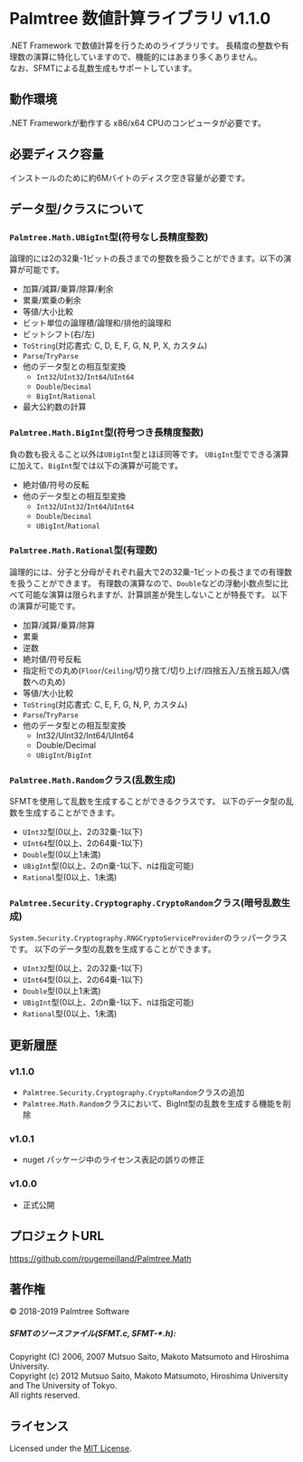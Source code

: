 Palmtree 数値計算ライブラリ v1.1.0
=================================
.NET Framework で数値計算を行うためのライブラリです。
長精度の整数や有理数の演算に特化していますので、機能的にはあまり多くありません。  
なお、SFMTによる乱数生成もサポートしています。
 
動作環境
-------
.NET Frameworkが動作する x86/x64 CPUのコンピュータが必要です。

必要ディスク容量
---------------
インストールのために約6Mバイトのディスク空き容量が必要です。

データ型/クラスについて
---------------------
### `Palmtree.Math.UBigInt`型(符号なし長精度整数) ###
論理的には2の32乗-1ビットの長さまでの整数を扱うことができます。以下の演算が可能です。
* 加算/減算/乗算/除算/剰余
* 累乗/累乗の剰余
* 等値/大小比較
* ビット単位の論理積/論理和/排他的論理和
* ビットシフト(右/左)
* `ToString`(対応書式: C, D, E, F, G, N, P, X, カスタム)
* `Parse`/`TryParse`
* 他のデータ型との相互型変換
  * `Int32`/`UInt32`/`Int64`/`UInt64`
  * `Double`/`Decimal`
  * `BigInt`/`Rational`
* 最大公約数の計算

### `Palmtree.Math.BigInt`型(符号つき長精度整数) ###
負の数も扱えること以外は`UBigInt`型とほぼ同等です。
`UBigInt`型でできる演算に加えて、`BigInt`型では以下の演算が可能です。
* 絶対値/符号の反転
* 他のデータ型との相互型変換
  * `Int32`/`UInt32`/`Int64`/`UInt64`
  * `Double`/`Decimal`
  * `UBigInt`/`Rational`

### `Palmtree.Math.Rational`型(有理数) ###
論理的には、分子と分母がそれぞれ最大で2の32乗-1ビットの長さまでの有理数を扱うことができます。
有理数の演算なので、`Double`などの浮動小数点型に比べて可能な演算は限られますが、計算誤差が発生しないことが特長です。
以下の演算が可能です。
* 加算/減算/乗算/除算
* 累乗
* 逆数
* 絶対値/符号反転
* 指定桁での丸め(`Floor`/`Ceiling`/切り捨て/切り上げ/四捨五入/五捨五超入/偶数への丸め)
* 等値/大小比較
* `ToString`(対応書式: C, E, F, G, N, P, カスタム)
* `Parse`/`TryParse`
* 他のデータ型との相互型変換
  * Int32/UInt32/Int64/UInt64
  * Double/Decimal
  * `UBigInt`/`BigInt`

### `Palmtree.Math.Random`クラス(乱数生成) ###
SFMTを使用して乱数を生成することができるクラスです。
以下のデータ型の乱数を生成することができます。
* `UInt32`型(0以上、2の32乗-1以下)
* `UInt64`型(0以上、2の64乗-1以下)
* `Double`型(0以上1未満)
* `UBigInt`型(0以上、2のn乗-1以下、nは指定可能)
* `Rational`型(0以上、1未満)
 
### `Palmtree.Security.Cryptography.CryptoRandom`クラス(暗号乱数生成) ###
`System.Security.Cryptography.RNGCryptoServiceProvider`のラッパークラスです。
以下のデータ型の乱数を生成することができます。
* `UInt32`型(0以上、2の32乗-1以下)
* `UInt64`型(0以上、2の64乗-1以下)
* `Double`型(0以上1未満)
* `UBigInt`型(0以上、2のn乗-1以下、nは指定可能)
* `Rational`型(0以上、1未満)
 
更新履歴
--------
### v1.1.0 ###
* `Palmtree.Security.Cryptography.CryptoRandom`クラスの追加
* `Palmtree.Math.Random`クラスにおいて、BigInt型の乱数を生成する機能を削除
### v1.0.1 ###
* nuget パッケージ中のライセンス表記の誤りの修正
### v1.0.0 ###
* 正式公開

プロジェクトURL
--------------
https://github.com/rougemeilland/Palmtree.Math

著作権
------
&copy; 2018-2019 Palmtree Software

##### SFMTのソースファイル(SFMT.c, SFMT-*.h): #####
Copyright (C) 2006, 2007 Mutsuo Saito, Makoto Matsumoto and Hiroshima  University.  
Copyright (c) 2012 Mutsuo Saito, Makoto Matsumoto, Hiroshima University  and The University of Tokyo.  
All rights reserved.

ライセンス
----------
Licensed under the [MIT License][mit].
 
[MIT]: http://www.opensource.org/licenses/mit-license.php
